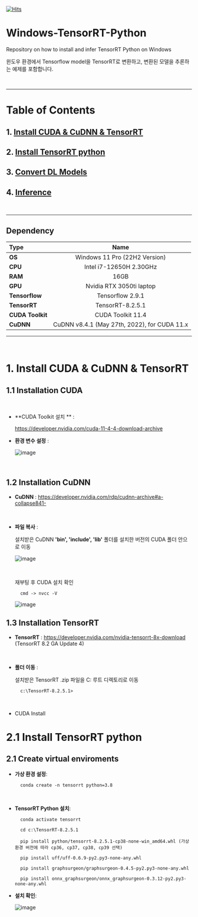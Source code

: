 [![Hits](https://hits.seeyoufarm.com/api/count/incr/badge.svg?url=https%3A%2F%2Fgithub.com%2Fchansoopark98%2FWindows-TensorRT-Python&count_bg=%2379C83D&title_bg=%232980E5&icon=python.svg&icon_color=%23E7E7E7&title=hits&edge_flat=true)](https://hits.seeyoufarm.com)

# Windows-TensorRT-Python
Repository on how to install and infer TensorRT Python on Windows

윈도우 환경에서 Tensorflow model을 TensorRT로 변환하고, 변환된 모델을 추론하는 예제를 포함합니다.

<br>
<hr>

# Table of Contents

 ## 1. [Install CUDA & CuDNN & TensorRT](#1-models-1)
 ## 2. [Install TensorRT python](#2-dependencies-1)
 ## 3. [Convert DL Models](#3-preparing-datasets-1)
 ## 4. [Inference](#4-train-1)

<br>
<hr>

## Dependency

| Type | Name |
| :-- | :-: |
| **OS** | Windows 11 Pro (22H2 Version) |
| **CPU** | Intel i7-12650H 2.30GHz |
| **RAM** | 16GB |
| **GPU** | Nvidia RTX 3050ti laptop |
| **Tensorflow** | Tensorflow 2.9.1 |
| **TensorRT** | TensorRT-8.2.5.1 |
| **CUDA Toolkit** | CUDA Toolkit 11.4 |
| **CuDNN** | CuDNN v8.4.1 (May 27th, 2022), for CUDA 11.x |

<hr>
<br>

# 1. Install CUDA & CuDNN & TensorRT

## 1.1 Installation CUDA
<br>

- **CUDA Toolkit 설치 ** :

    https://developer.nvidia.com/cuda-11-4-4-download-archive

- **환경 변수 설정** :

    ![image](https://github.com/chansoopark98/Windows-TensorRT-Python/assets/60956651/cb362cd5-5a64-4579-9aa9-5756b4370fd8)


<br>

## 1.2 Installation CuDNN

- **CuDNN** : https://developer.nvidia.com/rdp/cudnn-archive#a-collapse841-
<br>

- **파일 복사** :

    설치받은 CuDNN **'bin', 'include', 'lib'** 폴더를 설치한 버전의 CUDA 폴더 안으로 이동
    <br>

    ![image](https://github.com/chansoopark98/Windows-TensorRT-Python/assets/60956651/c603a448-8fcf-4d0e-90cc-6939c0ad0fba)

    <br>

    재부팅 후 CUDA 설치 확인

        cmd -> nvcc -V
    
    ![image](https://github.com/chansoopark98/Windows-TensorRT-Python/assets/60956651/86d47736-2976-4430-ab86-afc66b59210f)

## 1.3 Installation TensorRT

- **TensorRT** : https://developer.nvidia.com/nvidia-tensorrt-8x-download (TensorRT 8.2 GA Update 4)

<br>

- **폴더 이동** :

    설치받은 TensorRT .zip 파일을 C: 루트 디렉토리로 이동

        c:\TensorRT-8.2.5.1>

    <br>

- CUDA Install


# 2.1 Install TensorRT python

## 2.1 Create virtual enviroments

- **가상 환경 설정**:

        conda create -n tensorrt python=3.8

<br>

- **TensorRT Python 설치**:

        conda activate tensorrt

        cd c:\TensorRT-8.2.5.1

        pip install python/tensorrt-8.2.5.1-cp38-none-win_amd64.whl (가상환경 버전에 따라 cp36, cp37, cp38, cp39 선택)

        pip install uff/uff-0.6.9-py2.py3-none-any.whl

        pip install graphsurgeon/graphsurgeon-0.4.5-py2.py3-none-any.whl

        pip install onnx_graphsurgeon/onnx_graphsurgeon-0.3.12-py2.py3-none-any.whl

- **설치 확인**:

    ![image](https://github.com/chansoopark98/Windows-TensorRT-Python/assets/60956651/0e44b042-b5aa-492d-9e0b-53c0c62319a9)
    


        


